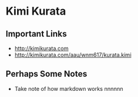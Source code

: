# Kimi Kurata

## Important Links

- http://kimikurata.com
- http://kimikurata.com/aau/wnm617/kurata.kimi


## Perhaps Some Notes

- Take note of how markdown works nnnnnn